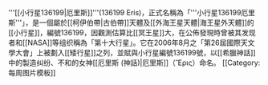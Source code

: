 '''[[小行星136199|厄里斯]]'''(136199 Eris)，正式名稱為「'''小行星136199厄里斯'''」，是一個屬於[[柯伊伯帶|古伯帶]]天體及[[外海王星天體|海王星外天體]]的[[小行星]]，編號136199，因觀測估算比[[冥王星]]大，在公佈發現時曾被其发现者和[[NASA]]等组织稱為「第十大行星」。它在2006年8月之「第26屆國際天文學大會」上被劃入[[矮行星]]之列，並賦與小行星編號136199號，以[[希臘神話]]中的製造纠纷、不和的女神[[厄里斯 (神話)|厄里斯]]（Ἒρις）命名。
<noinclude>[[Category:每周图片模板]]</noinclude>